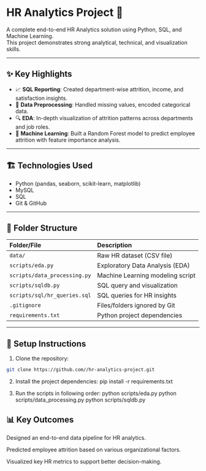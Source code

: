 # HR Analytics Project 🚀

A complete end-to-end HR Analytics solution using Python, SQL, and Machine Learning.  
This project demonstrates strong analytical, technical, and visualization skills.

---

## ✨ Key Highlights

- 📈 **SQL Reporting**: Created department-wise attrition, income, and satisfaction insights.
- 🧹 **Data Preprocessing**: Handled missing values, encoded categorical data.
- 🔍 **EDA**: In-depth visualization of attrition patterns across departments and job roles.
- 🤖 **Machine Learning**: Built a Random Forest model to predict employee attrition with feature importance analysis.

---

## 🏗️ Technologies Used

- Python (pandas, seaborn, scikit-learn, matplotlib)
- MySQL
- SQL
- Git & GitHub

---

## 📂 Folder Structure

| Folder/File | Description |
|:------------|:------------|
| `data/` | Raw HR dataset (CSV file) |
| `scripts/eda.py` | Exploratory Data Analysis (EDA) |
| `scripts/data_processing.py` | Machine Learning modeling script |
| `scripts/sqldb.py` | SQL query and visualization |
| `scripts/sql/hr_queries.sql` | SQL queries for HR insights |
| `.gitignore` | Files/folders ignored by Git |
| `requirements.txt` | Python project dependencies |

---

## 🚀 Setup Instructions

1. Clone the repository:

```bash
git clone https://github.com//hr-analytics-project.git

```
2. Install the project dependencies:
pip install -r requirements.txt

3. Run the scripts in following order:
python scripts/eda.py
python scripts/data_processing.py
python scripts/sqldb.py

## 📊 Key Outcomes
Designed an end-to-end data pipeline for HR analytics.

Predicted employee attrition based on various organizational factors.

Visualized key HR metrics to support better decision-making.

